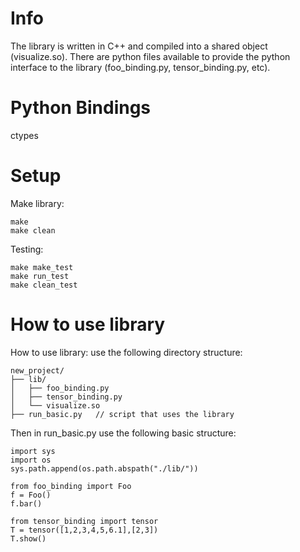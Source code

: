 # Info
The library is written in C++ and compiled into a shared object (visualize.so).
There are python files available to provide the python interface to the library (foo_binding.py, tensor_binding.py, etc).

# Python Bindings
ctypes

# Setup
Make library:
```
make 
make clean
```
Testing:
```
make make_test
make run_test
make clean_test
```
# How to use library
How to use library: use the following directory structure:
```
new_project/
├── lib/
│   ├── foo_binding.py
│   ├── tensor_binding.py
│   └── visualize.so
├── run_basic.py   // script that uses the library
```
Then in run_basic.py use the following basic structure:
```
import sys
import os
sys.path.append(os.path.abspath("./lib/"))

from foo_binding import Foo
f = Foo()
f.bar()

from tensor_binding import tensor
T = tensor([1,2,3,4,5,6.1],[2,3])
T.show()
```
